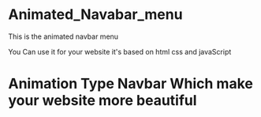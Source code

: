 # Animated_Navabar_menu
This is the animated navbar menu 

You Can use it for your website it's based on html css and javaScript 

# Animation Type Navbar Which make your website more beautiful
